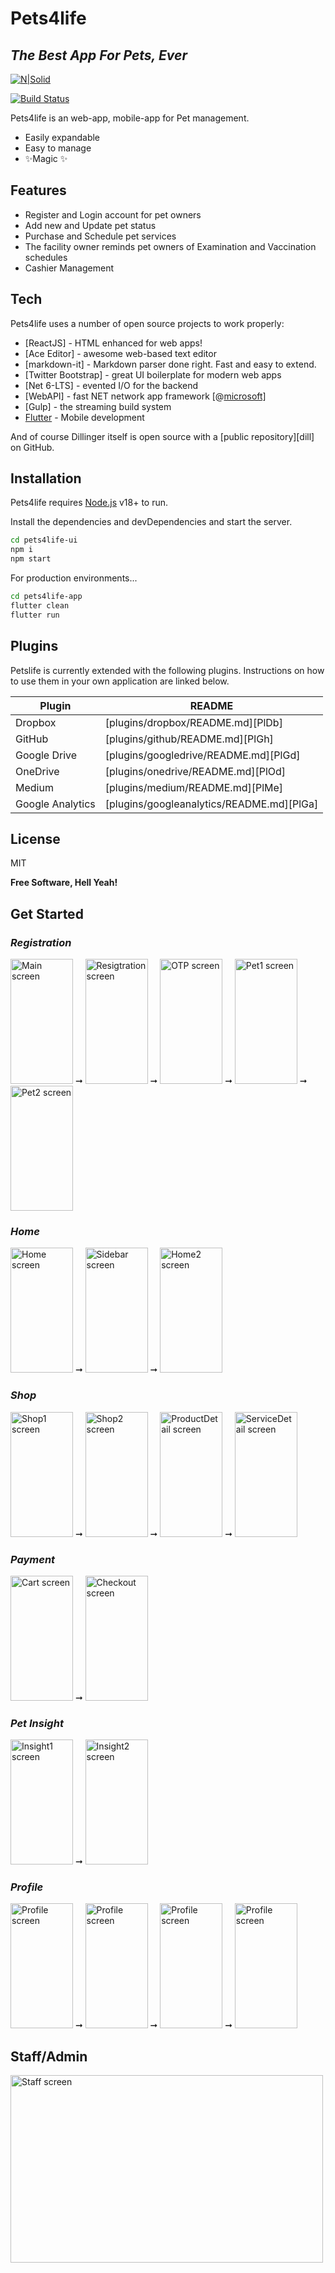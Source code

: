 
# Pets4life
## _The Best App For Pets, Ever_

[![N|Solid](https://cldup.com/dTxpPi9lDf.thumb.png)](https://nodesource.com/products/nsolid)

[![Build Status](https://travis-ci.org/joemccann/dillinger.svg?branch=master)](https://travis-ci.org/joemccann/dillinger)

Pets4life is an web-app, mobile-app for Pet management.

- Easily expandable
- Easy to manage
- ✨Magic ✨

## Features

- Register and Login account for pet owners
- Add new and Update pet status
- Purchase and Schedule pet services
- The facility owner reminds pet owners of Examination and Vaccination schedules
- Cashier Management


## Tech

Pets4life uses a number of open source projects to work properly:

- [ReactJS] - HTML enhanced for web apps!
- [Ace Editor] - awesome web-based text editor
- [markdown-it] - Markdown parser done right. Fast and easy to extend.
- [Twitter Bootstrap] - great UI boilerplate for modern web apps
- [Net 6-LTS] - evented I/O for the backend
- [WebAPI] - fast NET network app framework [@[microsoft\]
](https://dotnet.microsoft.com/en-us/apps/aspnet/apis)
- [Gulp] - the streaming build system
- [Flutter](https://flutter.dev/) - Mobile development


And of course Dillinger itself is open source with a [public repository][dill]
 on GitHub.

## Installation

Pets4life requires [Node.js](https://nodejs.org/) v18+ to run.

Install the dependencies and devDependencies and start the server.

```sh
cd pets4life-ui
npm i
npm start
```

For production environments...

```sh
cd pets4life-app
flutter clean
flutter run

```

## Plugins

Petslife is currently extended with the following plugins.
Instructions on how to use them in your own application are linked below.

| Plugin | README |
| ------ | ------ |
| Dropbox | [plugins/dropbox/README.md][PlDb] |
| GitHub | [plugins/github/README.md][PlGh] |
| Google Drive | [plugins/googledrive/README.md][PlGd] |
| OneDrive | [plugins/onedrive/README.md][PlOd] |
| Medium | [plugins/medium/README.md][PlMe] |
| Google Analytics | [plugins/googleanalytics/README.md][PlGa] |




## License

MIT

**Free Software, Hell Yeah!**


## Get Started

### *Registration*
<img src="https://github.com/nhattpam/exe201-pets4life-3layers/assets/84137831/47cd8b82-207d-43ea-8582-5d6b0686c977" alt="Main screen" style="height: 200px; width:100px;"/>
➞ 
<img src="https://github.com/nhattpam/exe201-pets4life-3layers/assets/84137831/16dc229b-3d40-4a4d-af56-1cef44767322" alt="Resigtration screen" style="height: 200px; width:100px;"/>
➞ 
<img src="https://github.com/nhattpam/exe201-pets4life-3layers/assets/84137831/bc07245c-25f1-41bd-90dd-a6acc8747b00" alt="OTP screen" style="height: 200px; width:100px;"/>
➞ 
<img src="https://github.com/nhattpam/exe201-pets4life-3layers/assets/84137831/c1c61cd0-9181-4bc4-8359-30422d9c6fc2" alt="Pet1 screen" style="height: 200px; width:100px;"/>
➞ 
<img src="https://github.com/nhattpam/exe201-pets4life-3layers/assets/84137831/41494f20-b172-4c47-8af2-13839031feb5" alt="Pet2 screen" style="height: 200px; width:100px;"/>

### *Home*
<img src="https://github.com/nhattpam/exe201-pets4life-3layers/assets/84137831/d334c75c-6f3c-4192-a756-03e2fd4eee1e" alt="Home screen" style="height: 200px; width:100px;"/>
➞ 
<img src="https://github.com/nhattpam/exe201-pets4life-3layers/assets/84137831/a1f6d5cb-f121-4baf-9358-a0011ba0cca5" alt="Sidebar screen" style="height: 200px; width:100px;"/>
➞ 
<img src="https://github.com/nhattpam/exe201-pets4life-3layers/assets/84137831/5c72d40a-d986-42c0-9880-efd004eee55d" alt="Home2 screen" style="height: 200px; width:100px;"/>

### *Shop*
<img src="https://github.com/nhattpam/exe201-pets4life-3layers/assets/84137831/a872c828-7b35-4755-bf9a-98de08295eb1" alt="Shop1 screen" style="height: 200px; width:100px;"/>
➞ 
<img src="https://github.com/nhattpam/exe201-pets4life-3layers/assets/84137831/0a3fc75f-d68a-4580-a5c4-e646c09531b8" alt="Shop2 screen" style="height: 200px; width:100px;"/>
➞ 
<img src="https://github.com/nhattpam/exe201-pets4life-3layers/assets/84137831/7f3cd29e-d079-412c-9415-1876fa85bd00" alt="ProductDetail screen" style="height: 200px; width:100px;"/>
➞ 
<img src="https://github.com/nhattpam/exe201-pets4life-3layers/assets/84137831/238243b3-138f-474c-957b-19b35722eba0" alt="ServiceDetail screen" style="height: 200px; width:100px;"/>

### *Payment*

<img src="https://github.com/nhattpam/exe201-pets4life-3layers/assets/84137831/a3332838-1b8c-434d-9b46-b874806cd65e" alt="Cart screen" style="height: 200px; width:100px;"/>
➞ 
<img src="https://github.com/nhattpam/exe201-pets4life-3layers/assets/84137831/18eb2d7e-eae3-4d66-919c-136e2fc730e4" alt="Checkout screen" style="height: 200px; width:100px;"/>

### *Pet Insight*

<img src="https://github.com/nhattpam/exe201-pets4life-3layers/assets/84137831/3416c8ef-abd1-4a7e-9e7f-011197212aa4" alt="Insight1 screen" style="height: 200px; width:100px;"/>
➞ 
<img src="https://github.com/nhattpam/exe201-pets4life-3layers/assets/84137831/b236f171-b249-44ae-ac3d-19d16a74c6ce" alt="Insight2 screen" style="height: 200px; width:100px;"/>

### *Profile*

<img src="https://github.com/nhattpam/exe201-pets4life-3layers/assets/84137831/ebe76ae9-bbf0-4879-8292-48d5cbfd5862" alt="Profile screen" style="height: 200px; width:100px;"/>
➞ 
<img src="https://github.com/nhattpam/exe201-pets4life-3layers/assets/84137831/2cbecc40-e684-4abe-8651-134d68476510" alt="Profile screen" style="height: 200px; width:100px;"/>
➞ 
<img src="https://github.com/nhattpam/exe201-pets4life-3layers/assets/84137831/d82e666e-651f-4d71-b8e6-e497660aa5df" alt="Profile screen" style="height: 200px; width:100px;"/>
➞
<img src="https://github.com/nhattpam/exe201-pets4life-3layers/assets/84137831/a01b5274-85dd-466a-8f92-989f14d57b4f" alt="Profile screen" style="height: 200px; width:100px;"/>

## Staff/Admin

<img src="https://github.com/nhattpam/exe201-pets4life-3layers/assets/84137831/57939dba-7eed-413f-832e-500772a620e0" alt="Staff screen" style="height: 300px; width:500px;"/>
